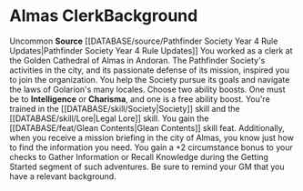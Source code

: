 ﻿---
ability: null
ability_boost: null
feat: null
id: '352'
name: Almas Clerk
prerequisite: null
rarity: null
rus_type_level: null
skill: null
source: '[[DATABASE/source/Pathfinder Society Year 4 Rule Updates|Pathfinder Society
  Year 4 Rule Updates]]'
subcategory: null
trait: null
type: null

---
# Almas Clerk<span class="item-type">Background</span>

<span class="trait-uncommon item-trait">Uncommon</span>
**Source** [[DATABASE/source/Pathfinder Society Year 4 Rule Updates|Pathfinder Society Year 4 Rule Updates]]
You worked as a clerk at the Golden Cathedral of Almas in Andoran. The Pathfinder Society's activities in the city, and its passionate defense of its mission, inspired you to join the organization. You help the Society pursue its goals and navigate the laws of Golarion's many locales.
 Choose two ability boosts. One must be to **Intelligence** or **Charisma**, and one is a free ability boost.
 You're trained in the [[DATABASE/skill/Society|Society]] skill and the [[DATABASE/skill/Lore|Legal Lore]] skill. You gain the [[DATABASE/feat/Glean Contents|Glean Contents]] skill feat.
Additionally, when you receive a mission briefing in the city of Almas, you know just how to find the information you need. You gain a +2 circumstance bonus to your checks to Gather Information or Recall Knowledge during the Getting Started segment of such adventures. Be sure to remind your GM that you have a relevant background.